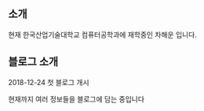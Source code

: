 
## 소개

현재 한국산업기술대학교 컴퓨터공학과에 재학중인 차해운 입니다.

## 블로그 소개

2018-12-24 첫 블로그 개시

현재까지 여러 정보들을 블로그에 담는 중입니다
